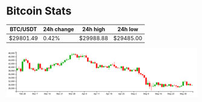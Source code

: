 # Bitcoin Stats

BTC/USDT|24h change|24h high|24h low|
|---|---|---|---|
|$29801.49|0.42%|$29988.88|$29485.00|

<img src="./chart.svg">
